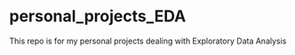 # personal_projects_EDA
This repo is for my personal projects dealing with Exploratory Data Analysis
